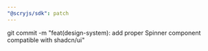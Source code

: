 ```yaml
---
"@scryjs/sdk": patch
---
```


git commit -m "feat(design-system): add proper Spinner component compatible with shadcn/ui"
